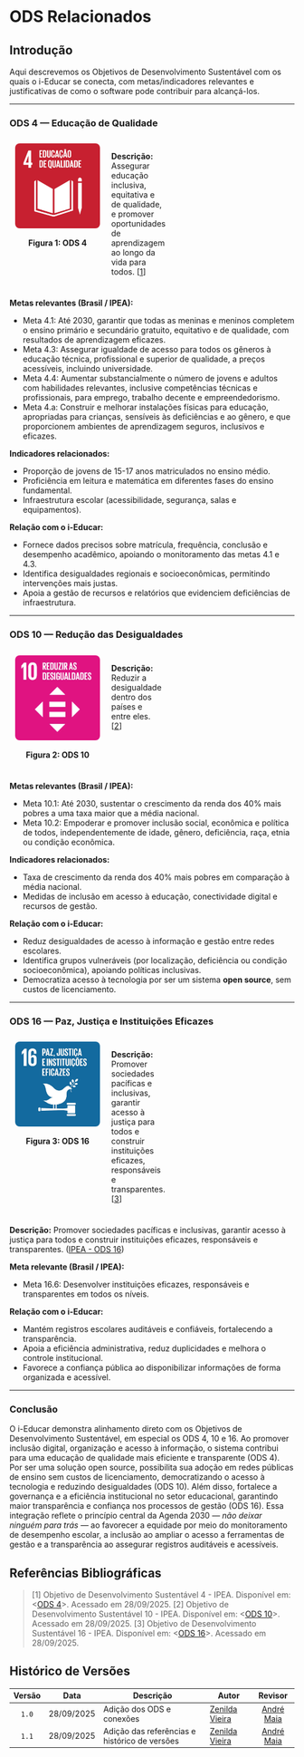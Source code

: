 # ODS Relacionados


## Introdução

Aqui descrevemos os Objetivos de Desenvolvimento Sustentável com os quais o i-Educar se conecta, com metas/indicadores relevantes e justificativas de como o software pode contribuir para alcançá-los.

---

### ODS 4 — Educação de Qualidade  


<div style="display: table; border-collapse: collapse; width: auto; max-width: 40%;">
  <div style="display: table-row;">
    <div style="display: table-cell; vertical-align: top; padding: 10px; text-align: center;">
      <img src="assets/ODS_4.png" alt="ODS 4" style="max-width: 150px; height: auto; border-radius: 8px;">
      <p><b>Figura 1: ODS 4</b></p>
    </div>
    <div style="display: table-cell; vertical-align: top; padding: 10px;">
      <p><b>Descrição: </b> Assegurar educação inclusiva, equitativa e de qualidade, e promover oportunidades de aprendizagem ao longo da vida para todos. 
      [<a href="https://www.ipea.gov.br/ods/ods4.html">1</a>]</p>
    </div>
  </div>
</div>


**Metas relevantes (Brasil / IPEA):**  
- Meta 4.1: Até 2030, garantir que todas as meninas e meninos completem o ensino primário e secundário gratuito, equitativo e de qualidade, com resultados de aprendizagem eficazes.  
- Meta 4.3: Assegurar igualdade de acesso para todos os gêneros à educação técnica, profissional e superior de qualidade, a preços acessíveis, incluindo universidade.  
- Meta 4.4: Aumentar substancialmente o número de jovens e adultos com habilidades relevantes, inclusive competências técnicas e profissionais, para emprego, trabalho decente e empreendedorismo.  
- Meta 4.a: Construir e melhorar instalações físicas para educação, apropriadas para crianças, sensíveis às deficiências e ao gênero, e que proporcionem ambientes de aprendizagem seguros, inclusivos e eficazes.  

**Indicadores relacionados:**  
- Proporção de jovens de 15-17 anos matriculados no ensino médio.  
- Proficiência em leitura e matemática em diferentes fases do ensino fundamental.  
- Infraestrutura escolar (acessibilidade, segurança, salas e equipamentos).  

**Relação com o i-Educar:**  
- Fornece dados precisos sobre matrícula, frequência, conclusão e desempenho acadêmico, apoiando o monitoramento das metas 4.1 e 4.3.  
- Identifica desigualdades regionais e socioeconômicas, permitindo intervenções mais justas.  
- Apoia a gestão de recursos e relatórios que evidenciem deficiências de infraestrutura.  

---

### ODS 10 — Redução das Desigualdades 


<div style="display: table; border-collapse: collapse; width: auto; max-width: 40%;">
  <div style="display: table-row;">
    <div style="display: table-cell; vertical-align: top; padding: 10px; text-align: center;">
      <img src="assets/ODS_10.png" alt="ODS 10" style="max-width: 150px; height: auto; border-radius: 8px;">
      <p><b>Figura 2: ODS 10</b></p>
    </div>
    <div style="display: table-cell; vertical-align: top; padding: 10px;">
      <p><b>Descrição: </b>Reduzir a desigualdade dentro dos países e entre eles.  
      [<a href="https://www.ipea.gov.br/ods/ods10.html">2</a>]</p>
    </div>
  </div>
</div>

**Metas relevantes (Brasil / IPEA):**  
- Meta 10.1: Até 2030, sustentar o crescimento da renda dos 40% mais pobres a uma taxa maior que a média nacional.  
- Meta 10.2: Empoderar e promover inclusão social, econômica e política de todos, independentemente de idade, gênero, deficiência, raça, etnia ou condição econômica.  

**Indicadores relacionados:**  
- Taxa de crescimento da renda dos 40% mais pobres em comparação à média nacional.  
- Medidas de inclusão em acesso à educação, conectividade digital e recursos de gestão.  

**Relação com o i-Educar:**  
- Reduz desigualdades de acesso à informação e gestão entre redes escolares.  
- Identifica grupos vulneráveis (por localização, deficiência ou condição socioeconômica), apoiando políticas inclusivas.  
- Democratiza acesso à tecnologia por ser um sistema **open source**, sem custos de licenciamento.  

---

### ODS 16 — Paz, Justiça e Instituições Eficazes  

<div style="display: table; border-collapse: collapse; width: auto; max-width: 40%;">
  <div style="display: table-row;">
    <div style="display: table-cell; vertical-align: top; padding: 10px; text-align: center;">
      <img src="assets/ODS_16.jpg" alt="ODS 16" style="max-width: 150px; height: auto; border-radius: 8px;">
      <p><b>Figura 3: ODS 16</b></p>
    </div>
    <div style="display: table-cell; vertical-align: top; padding: 10px;">
      <p><b>Descrição: </b>Promover sociedades pacíficas e inclusivas, garantir acesso à justiça para todos e construir instituições eficazes, responsáveis e transparentes.  
      [<a href="https://www.ipea.gov.br/ods/ods16.html">3</a>]</p>
    </div>
  </div>
</div>


**Descrição:** Promover sociedades pacíficas e inclusivas, garantir acesso à justiça para todos e construir instituições eficazes, responsáveis e transparentes. ([IPEA - ODS 16](https://www.ipea.gov.br/ods/ods16.html))  

**Meta relevante (Brasil / IPEA):**  
- Meta 16.6: Desenvolver instituições eficazes, responsáveis e transparentes em todos os níveis.  

**Relação com o i-Educar:**  
- Mantém registros escolares auditáveis e confiáveis, fortalecendo a transparência.  
- Apoia a eficiência administrativa, reduz duplicidades e melhora o controle institucional.  
- Favorece a confiança pública ao disponibilizar informações de forma organizada e acessível.  

---


### Conclusão 

O i-Educar demonstra alinhamento direto com os Objetivos de Desenvolvimento Sustentável, em especial os ODS 4, 10 e 16. Ao promover inclusão digital, organização e acesso à informação, o sistema contribui para uma educação de qualidade mais eficiente e transparente (ODS 4). Por ser uma solução open source, possibilita sua adoção em redes públicas de ensino sem custos de licenciamento, democratizando o acesso à tecnologia e reduzindo desigualdades (ODS 10). Além disso, fortalece a governança e a eficiência institucional no setor educacional, garantindo maior transparência e confiança nos processos de gestão (ODS 16). Essa integração reflete o princípio central da Agenda 2030 — *não deixar ninguém para trás* — ao favorecer a equidade por meio do monitoramento de desempenho escolar, a inclusão ao ampliar o acesso a ferramentas de gestão e a transparência ao assegurar registros auditáveis e acessíveis.
 
## Referências Bibliográficas

> [1] Objetivo de Desenvolvimento Sustentável 4 - IPEA. Disponível em: <[ODS 4](https://www.ipea.gov.br/ods/ods4.html)>. Acessado em 28/09/2025.
> [2] Objetivo de Desenvolvimento Sustentável 10 - IPEA. Disponível em: <[ODS 10](https://www.ipea.gov.br/ods/ods10.html)>. Acessado em 28/09/2025.
> [3] Objetivo de Desenvolvimento Sustentável 16 - IPEA. Disponível em: <[ODS 16](https://www.ipea.gov.br/ods/ods16.html)>. Acessado em 28/09/2025.

## Histórico de Versões

| Versão | Data       | Descrição                                     | Autor                                              |                   Revisor                    |
| :----: | ---------- | --------------------------------------------- | -------------------------------------------------- | :------------------------------------------: |
| `1.0`  | 28/09/2025 | Adição dos ODS e conexões                     | [Zenilda Vieira](https://github.com/ZenildaVieira) | [André Maia](http://github.com/andre-maia51) |
| `1.1`  | 28/09/2025 | Adição das referências e histórico de versões | [Zenilda Vieira](https://github.com/ZenildaVieira) | [André Maia](http://github.com/andre-maia51) |
